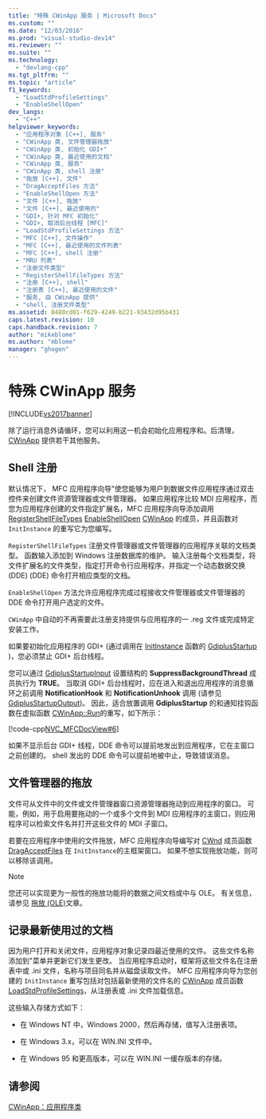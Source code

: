 ```yaml
---
title: "特殊 CWinApp 服务 | Microsoft Docs"
ms.custom: ""
ms.date: "12/03/2016"
ms.prod: "visual-studio-dev14"
ms.reviewer: ""
ms.suite: ""
ms.technology: 
  - "devlang-cpp"
ms.tgt_pltfrm: ""
ms.topic: "article"
f1_keywords: 
  - "LoadStdProfileSettings"
  - "EnableShellOpen"
dev_langs: 
  - "C++"
helpviewer_keywords: 
  - "应用程序对象 [C++], 服务"
  - "CWinApp 类, 文件管理器拖放"
  - "CWinApp 类, 初始化 GDI+"
  - "CWinApp 类, 最近使用的文档"
  - "CWinApp 类, 服务"
  - "CWinApp 类, shell 注册"
  - "拖放 [C++], 文件"
  - "DragAcceptFiles 方法"
  - "EnableShellOpen 方法"
  - "文件 [C++], 拖放"
  - "文件 [C++], 最近使用的"
  - "GDI+, 针对 MFC 初始化"
  - "GDI+, 取消后台线程 [MFC]"
  - "LoadStdProfileSettings 方法"
  - "MFC [C++], 文件操作"
  - "MFC [C++], 最近使用的文件列表"
  - "MFC [C++], shell 注册"
  - "MRU 列表"
  - "注册文件类型"
  - "RegisterShellFileTypes 方法"
  - "注册 [C++], shell"
  - "注册表 [C++], 最近使用的文件"
  - "服务, 由 CWinApp 提供"
  - "shell, 注册文件类型"
ms.assetid: 0480cd01-f629-4249-b221-93432d95b431
caps.latest.revision: 10
caps.handback.revision: 7
author: "mikeblome"
ms.author: "mblome"
manager: "ghogen"
---
```

# 特殊 CWinApp 服务
[!INCLUDE[vs2017banner](../assembler/inline/includes/vs2017banner.md)]

除了运行消息外请循环，您可以利用这一机会初始化应用程序和。后清理，[CWinApp](../mfc/reference/cwinapp-class.md) 提供若干其他服务。  
  
##  <a name="_core_shell_registration"></a> Shell 注册  
 默认情况下， MFC 应用程序向导"使您能够为用户到数据文件应用程序通过双击控件来创建文件资源管理器或文件管理器。  如果应用程序比较 MDI 应用程序，而您为应用程序创建的文件指定扩展名，MFC 应用程序向导添加调用 [RegisterShellFileTypes](../Topic/CWinApp::RegisterShellFileTypes.md) [EnableShellOpen](../Topic/CWinApp::EnableShellOpen.md) [CWinApp](../mfc/reference/cwinapp-class.md) 的成员，并且函数对 `InitInstance` 的重写它为您编写。  
  
 `RegisterShellFileTypes` 注册文件管理器或文件管理器的应用程序关联的文档类型。  函数输入添加到 Windows 注册数据库的维护。  输入注册每个文档类型，将文件扩展名的文件类型，指定打开命令行应用程序，并指定一个动态数据交换 \(DDE\) \(DDE\) 命令打开相应类型的文档。  
  
 `EnableShellOpen` 方法允许应用程序完成过程接收文件管理器或文件管理器的 DDE 命令打开用户选定的文件。  
  
 `CWinApp` 中自动的不再需要此注册支持提供与应用程序的一 .reg 文件或完成特定安装工作。  
  
 如果要初始化应用程序的 GDI\+ \(通过调用在 [InitInstance](../Topic/CWinApp::InitInstance.md) 函数的 [GdiplusStartup](_gdiplus_FUNC_GdiplusStartup_token_input_output_) \)，您必须禁止 GDI\+ 后台线程。  
  
 您可以通过 [GdiplusStartupInput](_gdiplus_STRUC_GdiplusStartupInput) 设置结构的 **SuppressBackgroundThread** 成员执行为 **TRUE**。  当取消 GDI\+ 后台线程时，应在进入和退出应用程序的消息循环之前调用 **NotificationHook** 和 **NotificationUnhook** 调用 \(请参见 [GdiplusStartupOutput](_gdiplus_STRUC_GdiplusStartupOutput)\)。  因此，适合放置调用 **GdiplusStartup** 的和通知挂钩函数在虚拟函数 [CWinApp::Run](../Topic/CWinApp::Run.md)的重写，如下所示：  
  
 [!code-cpp[NVC_MFCDocView#6](../mfc/codesnippet/CPP/special-cwinapp-services_1.cpp)]  
  
 如果不显示后台 GDI\+ 线程，DDE 命令可以提前地发出到应用程序，它在主窗口之前创建的。  shell 发出的 DDE 命令可以提前地被中止，导致错误消息。  
  
##  <a name="_core_file_manager_drag_and_drop"></a> 文件管理器的拖放  
 文件可从文件中的文件或文件管理器窗口资源管理器拖动到应用程序的窗口。  可能，例如，用于启用要拖动的一个或多个文件到 MDI 应用程序的主窗口，则应用程序可以检索文件名并打开这些文件的 MDI 子窗口。  
  
 若要在应用程序中使用的文件拖放，MFC 应用程序向导编写对 [CWnd](../mfc/reference/cwnd-class.md) 成员函数 [DragAcceptFiles](../Topic/CWnd::DragAcceptFiles.md) 在 `InitInstance`的主框架窗口。  如果不想实现拖放功能，则可以移除该调用。  
  
> [!NOTE]
>  您还可以实现更为一般性的拖放功能将的数据之间文档或中与 OLE。  有关信息，请参见 [拖放 \(OLE\)](../mfc/drag-and-drop-ole.md)文章。  
  
##  <a name="_core_keeping_track_of_the_most_recently_used_documents"></a> 记录最新使用过的文档  
 因为用户打开和关闭文件，应用程序对象记录四最近使用的文件。  这些文件名称添加到"菜单并更新它们发生更改。  当应用程序启动时，框架将这些文件名在注册表中或 .ini 文件，名称与项目同名并从磁盘读取文件。  MFC 应用程序向导为您创建的 `InitInstance` 重写包括对包括最新使用的文件名的 [CWinApp](../mfc/reference/cwinapp-class.md) 成员函数 [LoadStdProfileSettings](../Topic/CWinApp::LoadStdProfileSettings.md)，从注册表或 .ini 文件加载信息。  
  
 这些输入存储方式如下：  
  
-   在 Windows NT 中，Windows 2000，然后再存储，值写入注册表项。  
  
-   在 Windows 3.x，可以在 WIN.INI 文件中。  
  
-   在 Windows 95 和更高版本，可以在 WIN.INI 一缓存版本的存储。  
  
## 请参阅  
 [CWinApp：应用程序类](../mfc/cwinapp-the-application-class.md)